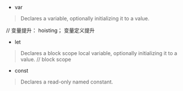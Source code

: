 - var
> Declares a variable, optionally initializing it to a value.

// 变量提升： hoisting； 变量定义提升


- let
> Declares a block scope local variable, optionally initializing it to a value.
// block scope

- const
>Declares a read-only named constant.



